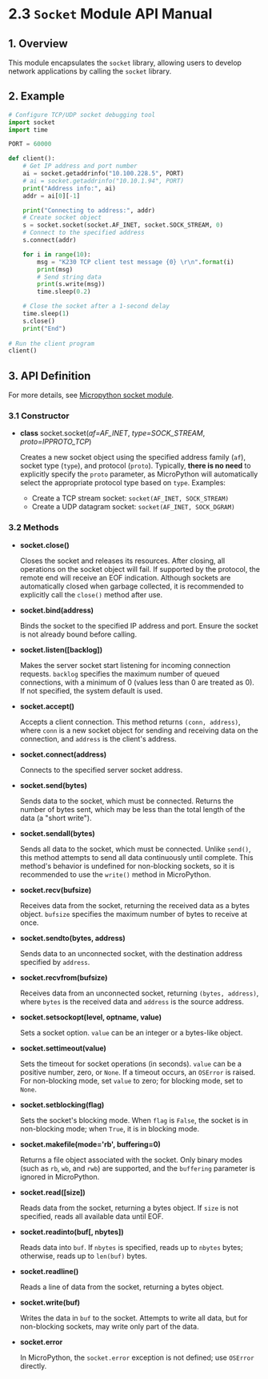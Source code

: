 # 2.3 `Socket` Module API Manual

## 1. Overview

This module encapsulates the `socket` library, allowing users to develop network applications by calling the `socket` library.

## 2. Example

```python
# Configure TCP/UDP socket debugging tool
import socket
import time

PORT = 60000

def client():
    # Get IP address and port number
    ai = socket.getaddrinfo("10.100.228.5", PORT)
    # ai = socket.getaddrinfo("10.10.1.94", PORT)
    print("Address info:", ai)
    addr = ai[0][-1]

    print("Connecting to address:", addr)
    # Create socket object
    s = socket.socket(socket.AF_INET, socket.SOCK_STREAM, 0)
    # Connect to the specified address
    s.connect(addr)

    for i in range(10):
        msg = "K230 TCP client test message {0} \r\n".format(i)
        print(msg)
        # Send string data
        print(s.write(msg))
        time.sleep(0.2)

    # Close the socket after a 1-second delay
    time.sleep(1)
    s.close()
    print("End")
 
# Run the client program
client()
```

## 3. API Definition

For more details, see [Micropython socket module](https://docs.micropython.org/en/latest/library/socket.html).

### 3.1 Constructor

- **class** socket.socket(*af=AF_INET*, *type=SOCK_STREAM*, *proto=IPPROTO_TCP*)  

  Creates a new socket object using the specified address family (`af`), socket type (`type`), and protocol (`proto`). Typically, **there is no need** to explicitly specify the `proto` parameter, as MicroPython will automatically select the appropriate protocol type based on `type`. Examples:
  - Create a TCP stream socket: `socket(AF_INET, SOCK_STREAM)`
  - Create a UDP datagram socket: `socket(AF_INET, SOCK_DGRAM)`

### 3.2 Methods

- **socket.close()**

  Closes the socket and releases its resources. After closing, all operations on the socket object will fail. If supported by the protocol, the remote end will receive an EOF indication. Although sockets are automatically closed when garbage collected, it is recommended to explicitly call the `close()` method after use.

- **socket.bind(address)**

  Binds the socket to the specified IP address and port. Ensure the socket is not already bound before calling.

- **socket.listen([backlog])**

  Makes the server socket start listening for incoming connection requests. `backlog` specifies the maximum number of queued connections, with a minimum of 0 (values less than 0 are treated as 0). If not specified, the system default is used.

- **socket.accept()**

  Accepts a client connection. This method returns `(conn, address)`, where `conn` is a new socket object for sending and receiving data on the connection, and `address` is the client's address.

- **socket.connect(address)**

  Connects to the specified server socket address.

- **socket.send(bytes)**

  Sends data to the socket, which must be connected. Returns the number of bytes sent, which may be less than the total length of the data (a "short write").

- **socket.sendall(bytes)**

  Sends all data to the socket, which must be connected. Unlike `send()`, this method attempts to send all data continuously until complete. This method's behavior is undefined for non-blocking sockets, so it is recommended to use the `write()` method in MicroPython.

- **socket.recv(bufsize)**

  Receives data from the socket, returning the received data as a bytes object. `bufsize` specifies the maximum number of bytes to receive at once.

- **socket.sendto(bytes, address)**

  Sends data to an unconnected socket, with the destination address specified by `address`.

- **socket.recvfrom(bufsize)**

  Receives data from an unconnected socket, returning `(bytes, address)`, where `bytes` is the received data and `address` is the source address.

- **socket.setsockopt(level, optname, value)**

  Sets a socket option. `value` can be an integer or a bytes-like object.

- **socket.settimeout(value)**

  Sets the timeout for socket operations (in seconds). `value` can be a positive number, zero, or `None`. If a timeout occurs, an `OSError` is raised. For non-blocking mode, set `value` to zero; for blocking mode, set to `None`.

- **socket.setblocking(flag)**

  Sets the socket's blocking mode. When `flag` is `False`, the socket is in non-blocking mode; when `True`, it is in blocking mode.

- **socket.makefile(mode='rb', buffering=0)**

  Returns a file object associated with the socket. Only binary modes (such as `rb`, `wb`, and `rwb`) are supported, and the `buffering` parameter is ignored in MicroPython.

- **socket.read([size])**

  Reads data from the socket, returning a bytes object. If `size` is not specified, reads all available data until EOF.

- **socket.readinto(buf[, nbytes])**

  Reads data into `buf`. If `nbytes` is specified, reads up to `nbytes` bytes; otherwise, reads up to `len(buf)` bytes.

- **socket.readline()**

  Reads a line of data from the socket, returning a bytes object.

- **socket.write(buf)**

  Writes the data in `buf` to the socket. Attempts to write all data, but for non-blocking sockets, may write only part of the data.

- **socket.error**

  In MicroPython, the `socket.error` exception is not defined; use `OSError` directly.
  